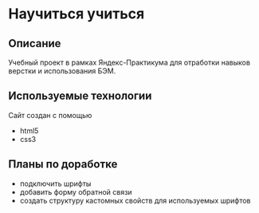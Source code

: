 # Научиться учиться 

## Описание
Учебный проект в рамках Яндекс-Практикума для отработки навыков верстки и использования БЭМ. 

## Используемые технологии
Сайт создан с помощью 
- html5
- css3

## Планы по доработке
- подключить шрифты
- добавить форму обратной связи
- создать структуру кастомных свойств для используемых шрифтов
